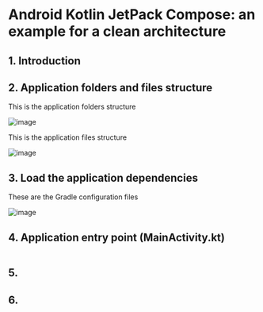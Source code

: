 # Android Kotlin JetPack Compose: an example for a clean architecture

## 1. Introduction


## 2. Application folders and files structure

This is the application folders structure

![image](https://github.com/luiscoco/Android_Kotlin_lesson13_Clean_Archecture/assets/32194879/71ee0711-c836-438e-809a-e33cd2327166)

This is the application files structure

![image](https://github.com/luiscoco/Android_Kotlin_lesson13_Clean_Archecture/assets/32194879/c8bcbfa7-b22c-4390-b3d0-f4c1e190effc)


## 3. Load the application dependencies

These are the Gradle configuration files

![image](https://github.com/luiscoco/Android_Kotlin_lesson13_Clean_Archecture/assets/32194879/f22b0fb1-0c4e-4b03-8c13-132da6d06ce7)




## 4. Application entry point (MainActivity.kt)

```kotlin

```

## 5. 




## 6. 


